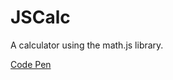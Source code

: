 # JSCalc
A calculator using the math.js library.

<a href="https://codepen.io/CWA/full/VxYRjO/">Code Pen</a>

